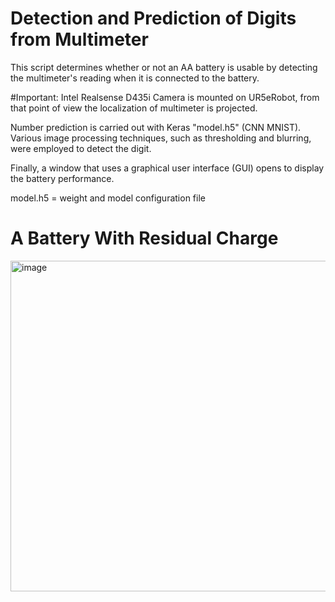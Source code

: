 # Detection and Prediction of Digits from Multimeter

This script determines whether or not an AA battery is usable by detecting the multimeter's reading when it is connected to the battery.

#Important: Intel Realsense D435i Camera is mounted on UR5eRobot, from that point of view the localization of multimeter is projected.

Number prediction is carried out with Keras "model.h5" (CNN MNIST). Various image processing techniques, such as thresholding and blurring, were employed to detect the digit.

Finally, a window that uses a graphical user interface (GUI) opens to display the battery performance.

model.h5 = weight and model configuration file

# A Battery With Residual Charge 
<img width="529" alt="image" src="https://github.com/user-attachments/assets/6f876caa-69e9-4311-9fe4-e4940b10acf6" />





